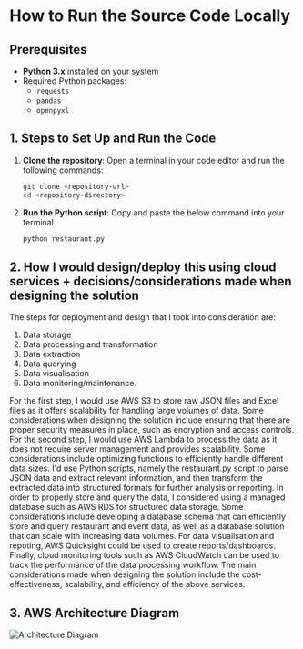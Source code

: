 # How to Run the Source Code Locally

## Prerequisites
- **Python 3.x** installed on your system
- Required Python packages:
  - `requests`
  - `pandas`
  - `openpyxl`

## 1. Steps to Set Up and Run the Code

1. **Clone the repository**: Open a terminal in your code editor and run the following commands:
   ```bash
   git clone <repository-url>
   cd <repository-directory>

2. **Run the Python script**: Copy and paste the below command into your terminal
    ```python
    python restaurant.py

## 2. How I would design/deploy this using cloud services + decisions/considerations made when designing the solution
The steps for deployment and design that I took into consideration are:
1. Data storage
2. Data processing and transformation
3. Data extraction
4. Data querying
5. Data visualisation
6. Data monitoring/maintenance.

For the first step, I would use AWS S3 to store raw JSON files and Excel files as it offers scalability for handling large volumes of data. Some considerations
when designing the solution include ensuring that there are proper security measures in place, such as encryption and access controls. For the second step, 
I would use AWS Lambda to process the data as it does not require server management and provides scalability. Some considerations include
optimizing functions to efficiently handle different data sizes. I'd use Python scripts, namely the restaurant.py script to parse JSON data and extract relevant information, 
and then transform the extracted data into structured formats for further analysis or reporting. In order to properly store and query the data, I considered using
a managed database such as AWS RDS for structured data storage. Some considerations include developing a database schema that can efficiently store and query 
restaurant and event data, as well as a database solution that can scale with increasing data volumes. For data visualisation and repoting, AWS Quicksight could be used to
create reports/dashboards. Finally, cloud monitoring tools such as AWS CloudWatch can be used to track the performance of the data processing workflow. The main considerations made when designing the solution include the cost-effectiveness, scalability, and efficiency of the above services. 

## 3. AWS Architecture Diagram
![Architecture Diagram](architecture_diagram.png)

